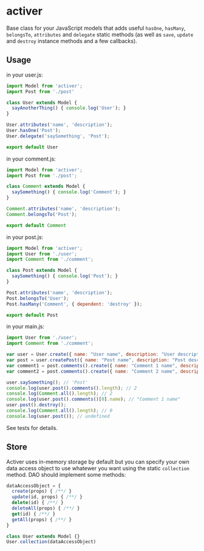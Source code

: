 # activer

Base class for your JavaScript models that adds useful `hasOne`, `hasMany`, `belongsTo`, `attributes` and `delegate` static methods (as well as `save`, `update` and `destroy` instance methods and a few callbacks).

## Usage

in your user.js:
```javascript
import Model from 'activer';
import Post from './post'

class User extends Model {
  sayAnotherThing() { console.log('User'); }
}

User.attributes('name', 'description');
User.hasOne('Post');
User.delegate('saySomething', 'Post');

export default User
```

in your comment.js:
```javascript
import Model from 'activer';
import Post from './post';

class Comment extends Model {
  saySomething() { console.log('Comment'); }
}

Comment.attributes('name', 'description');
Comment.belongsTo('Post');

export default Comment
```

in your post.js:
```javascript
import Model from 'activer';
import User from './user';
import Comment from './comment';

class Post extends Model {
  saySomething() { console.log('Post'); }
}

Post.attributes('name', 'description');
Post.belongsTo('User');
Post.hasMany('Comment', { dependent: 'destroy' });

export default Post
```

in your main.js:
```javascript
import User from './user';
import Comment from './comment';

var user = User.create({ name: "User name", description: "User description" });
var post = user.createPost({ name: "Post name", description: "Post description" });
var comment1 = post.comments().create({ name: "Comment 1 name", description: "Comment 1 description" });
var comment2 = post.comments().create({ name: "Comment 2 name", description: "Comment 2 description" });

user.saySomething(); // 'Post'
console.log(user.post().comments().length); // 2
console.log(Comment.all().length); // 2
console.log(user.post().comments()[0].name); // "Comment 1 name"
user.post().destroy();
console.log(Comment.all().length); // 0
console.log(user.post()); // undefined
```

See tests for details.

## Store

Activer uses in-memory storage by default but you can specify your own data access object to use whatewer you want using the static `collection` method. DAO should implement some methods:

```javascript
dataAccessObject = {
  create(props) { /**/ }
  update(id, props) { /**/ }
  delete(id) { /**/ }
  deleteAll(props) { /**/ }
  get(id) { /**/ }
  getAll(props) { /**/ }
}

class User extends Model {}
User.collection(dataAccessObject)
```
